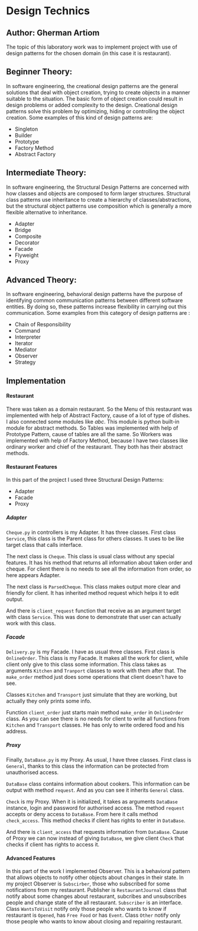 # Design Technics
## Author: Gherman Artiom
The topic of this laboratory work was to implement project with use of design patterns for the chosen domain (in this case it is restaurant).
## Beginner Theory:
In software engineering, the creational design patterns are the general solutions that deal with object creation, trying to create objects in a manner suitable to the situation. The basic form of object creation could result in design problems or added complexity to the design. Creational design patterns solve this problem by optimizing, hiding or controlling the object creation.
Some examples of this kind of design patterns are:
- Singleton
- Builder
- Prototype
- Factory Method
- Abstract Factory
## Intermediate Theory:
In software engineering, the Structural Design Patterns are concerned with how classes and objects are composed to form larger structures. Structural class patterns use inheritance to create a hierarchy of classes/abstractions, but the structural object patterns use composition which is generally a more flexible alternative to inheritance.
- Adapter
- Bridge
- Composite
- Decorator
- Facade
- Flyweight
- Proxy

## Advanced Theory:
In software engineering, behavioral design patterns have the purpose of identifying common communication patterns between different software entities. By doing so, these patterns increase flexibility in carrying out this communication. Some examples from this category of design patterns are :
- Chain of Responsibility
- Command
- Interpreter
- Iterator
- Mediator
- Observer
- Strategy

## Implementation
#### Restaurant
There was taken as a domain restaurant. So the Menu of this restaurant was implemented with help of Abstract Factory, cause of a lot of type of dishes. I also connected some modules like _abc_. This module is python built-in module for abstract methods.
So Tables was implemented with help of Prototype Pattern, cause of tables are all the same.
So Workers was implemented with help of Factory Method, because I have two classes like ordinary worker and chief of the restaurant. They both has their abstract methods.
#### Restaurant Features
In this part of the project I used three Structural Design Patterns:
- Adapter
- Facade
- Proxy
##### Adapter
```Cheque.py``` in controllers is my Adapter. It has three classes. First class ```Service```, this class is the Parent class
for others classes. It uses to be like target class that calls interface.

The next class is ```Cheque```. This class is usual class without any special features.
It has his method that returns all information about taken order and cheque.
For client there is no needs to see all the information from order, so here
appears Adapter.

The next class is ```ParsedCheque```. This class makes output more clear and 
friendly for client. It has inherited method request which helps it to
edit output.

And there is ```client_request``` function that receive as an argument
target with class ```Service```. This was done to demonstrate that user
can actually work with this class.

##### Facade
```Delivery.py``` is my Facade. I have as usual three classes.
First class is ```OnlineOrder```. This class is my Facade.
It makes all the work for client, while client only give 
to this class some information. This class takes as arguments ```Kitchen```
and ```Tranport``` classes to work with them after that. The ```make_order``` method
just does some operations that client doesn't have to see.

Classes ```Kitchen``` and ```Transport``` just simulate that they are working,
but actually they only prints some info.

Function ```client_order``` just starts main method ```make_order```
in ```OnlineOrder``` class. As you can see there is no needs for client to write
all functions from ```Kitchen``` and ```Transport``` classes.
He has only to write ordered food and his address.

##### Proxy
Finally, ```DataBase.py``` is my Proxy. As usual, I have three classes.
First class is ```General```, thanks to this class the information can be
protected from unauthorised access. 

```DataBase``` class contains information about cookers. This information
can be output with method ```request```. And as you can see it inherits
```General``` class.

```Check``` is my Proxy. When it is initialized, it takes as arguments ```DataBase``` instance, login and
password for authorised access. The method ```request``` accepts or deny access to ```DataBase```. From here
it calls method ```check_access```. This method checks if client has rights to enter in
```DataBase```.

And there is ```client_access``` that requests information from ```DataBase```.
Cause of Proxy we can now instead of giving ```DataBase```, we give client ```Check``` that checks if
client has rights to access it.

#### Advanced Features
In this part of the work I implemented Observer. This is a behavioral pattern that allows objects to notify other objects about changes in their state. In my project Observer is `Subscirber`, those who subscribed for some notifications from my restaurant. Publisher is `RestaurantJournal` class that notify about some changes about restaurant, subcribes and unsubscribes people and change state of the all restaurant. `Subscriber` is an interface. Class `WantsToVisit` notify only those people who wants to know if restaurant is `Opened`, has `Free Food` or has `Event`. Class `Other` notify only those people who wants to know about closing and repairing restaurant.  
